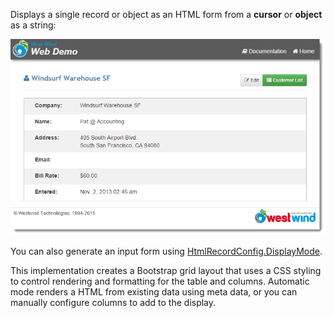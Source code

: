 Displays a single record or object as an HTML form from a **cursor** or **object** as a string:

![](/images/stepbystep/CustData2.png)

You can also generate an input form using [HtmlRecordConfig.DisplayMode](VFPS://Topic/_3AS14YCBZ).

This implementation creates a Bootstrap grid layout that uses a CSS styling to control rendering and formatting for the table and columns. Automatic mode renders a HTML from existing data using meta data, or you can manually configure columns to add to the display.